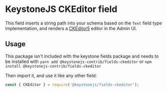 <!--[meta]
section: api
subSection: field-types
title: CKEditor
[meta]-->

# KeystoneJS CKEditor field

This field inserts a string path into your schema based on the `Text` field type implementation, and renders a [CKEditor5](https://ckeditor.com/ckeditor-5/) editor in the Admin UI.

## Usage

This package isn't included with the keystone fields package and needs to be installed with `yarn add @keystonejs-contrib/fields-ckeditor` or `npm install @keystonejs-contrib/fields-ckeditor`

Then import it, and use it like any other field:

```js
const { CKEditor } = require('@keystonejs/fields-ckeditor');
```
